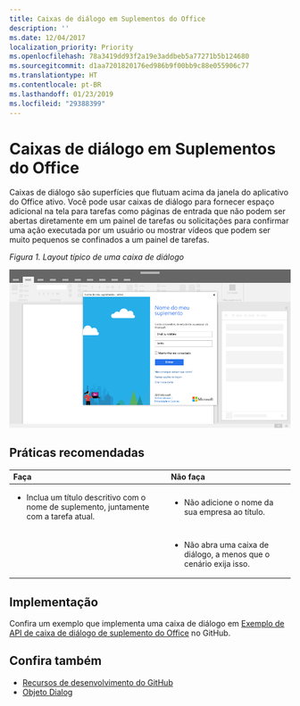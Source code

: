 ```yaml
---
title: Caixas de diálogo em Suplementos do Office
description: ''
ms.date: 12/04/2017
localization_priority: Priority
ms.openlocfilehash: 78a3419dd93f2a19e3addbeb5a77271b5b124680
ms.sourcegitcommit: d1aa7201820176ed986b9f00bb9c88e055906c77
ms.translationtype: HT
ms.contentlocale: pt-BR
ms.lasthandoff: 01/23/2019
ms.locfileid: "29388399"
---
```

# <a name="dialog-boxes-in-office-add-ins"></a>Caixas de diálogo em Suplementos do Office
 
Caixas de diálogo são superfícies que flutuam acima da janela do aplicativo do Office ativo. Você pode usar caixas de diálogo para fornecer espaço adicional na tela para tarefas como páginas de entrada que não podem ser abertas diretamente em um painel de tarefas ou solicitações para confirmar uma ação executada por um usuário ou mostrar vídeos que podem ser muito pequenos se confinados a um painel de tarefas.

*Figura 1. Layout típico de uma caixa de diálogo*

![Uma imagem de exemplo que exibe um layout típico de uma caixa de diálogo](../images/overview-with-app-dialog.png)

## <a name="best-practices"></a>Práticas recomendadas

|**Faça**|**Não faça**|
|:-----|:--------|
|<ul><li>Inclua um título descritivo com o nome de suplemento, juntamente com a tarefa atual.</li></ul>|<ul><li>Não adicione o nome da sua empresa ao título.</li></ul>|
||<ul><li>Não abra uma caixa de diálogo, a menos que o cenário exija isso.</li></ul>|

## <a name="implementation"></a>Implementação

Confira um exemplo que implementa uma caixa de diálogo em [Exemplo de API de caixa de diálogo de suplemento do Office](https://github.com/OfficeDev/Office-Add-in-Dialog-API-Simple-Example) no GitHub.

## <a name="see-also"></a>Confira também

- [Recursos de desenvolvimento do GitHub](https://github.com/OfficeDev/Office-Add-in-UX-Design-Patterns-Code)
- [Objeto Dialog](https://docs.microsoft.com/javascript/api/office/office.dialog)


